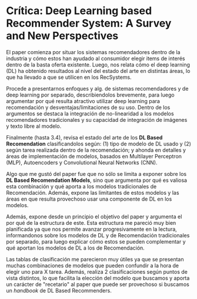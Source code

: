# Crítica: Deep Learning based Recommender System: A Survey and New Perspectives

El paper comienza por situar los sistemas recomendadores dentro de la industria y cómo estos han ayudado al consumidor elegir items de interés dentro de la basta oferta existente. Luego, nos relata cómo el deep learning (DL) ha obtenido resultados al nivel del estado del arte en distintas áreas, lo que ha llevado a que se utilicen en los RecSystems.

Procede a presentarnos enfoques y alg. de sistemas recomendadores y de deep learning por separado, describiendolos brevemente, para luego argumentar por qué resulta atractivo utilizar deep learning para recomendación y desventajas/limitaciones de su uso. Dentro de los argumentos se destaca la integración de no-linearidad a los modelos recomendadores tradicionales y su capacidad de integración de imágenes y texto libre al modelo.

Finalmente (hasta 3.4), revisa el estado del arte de los **DL Based Recomendation** clasificandolos según: (1) tipo de modelo de DL usado y (2) según tarea realizada dentro de la recomendación; y ahonda en detalles y áreas de implementación de modelos, basados en Multilayer Perceptron (MLP), Autoencoders y Convolutional Neural Networks (CNN).

Algo que me gustó del paper fue que no sólo se limita a exponer sobre los **DL Based Recomendation Models**, sino que argumenta por qué es valiosa esta combinación y qué aporta a los modelos tradicionales de Recomendación. Además, expone las limitantes  de estos modelos y las áreas en que resulta provechoso usar una componente de DL en los modelos.

Además, expone desde un principio el objetivo del paper y argumenta el por qué de la estructura de este. Esta estructura me pareció muy bien planificada ya que nos permite avanzar progresivamente en la lectura, informandonos sobre los modelos de DL y de Recomendación tradicionales por separado, para luego explicar cómo estos se pueden complementar y qué aportan los modelos de DL a los de Recomendación.

Las tablas de clasificación me parecieron muy útiles ya que se presentan muchas combinaciones de modelos que pueden confundir a la hora de elegir uno para X tarea. Además, realiza 2 clasificaciones según puntos de vista distintos, lo que facilita la elección del modelo que buscamos y aporta un carácter de "recetario" al paper que puede ser provechoso si buscamos un *handbook* de DL Based Recommenders.



